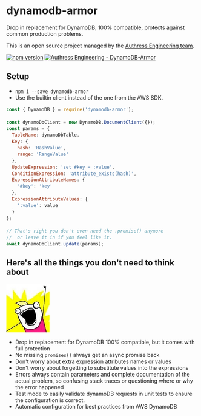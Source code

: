 # dynamodb-armor
Drop in replacement for DynamoDB, 100% compatible, protects against common production problems.

This is an open source project managed by the [Authress Engineering team](https://authress.io).

[![npm version](https://badge.fury.io/js/dynamodb-armor.svg)](https://badge.fury.io/js/dynamodb-armor) [![Authress Engineering - DynamoDB-Armor](https://img.shields.io/static/v1?label=Authress+Engineering&message=DynamoDB-Armor&color=%23FBAF0B&logo=androidauto&logoColor=%23FBAF0B)](https://authress.io)

## Setup
* `npm i --save dynamodb-armor`
* Use the builtin client instead of the one from the AWS SDK.

```js
const { DynamoDB } = require('dynamodb-armor');

const dynamoDbClient = new DynamoDB.DocumentClient({});
const params = {
  TableName: dynamoDbTable,
  Key: {
    hash: 'HashValue',
    range: 'RangeValue'
  },
  UpdateExpression: 'set #key = :value',
  ConditionExpression: 'attribute_exists(hash)',
  ExpressionAttributeNames: {
    '#key': 'key'
  },
  ExpressionAttributeValues: {
    ':value': value
  }
};

// That's right you don't even need the .promise() anymore
//  or leave it in if you feel like it.
await dynamoDbClient.update(params);
```

## Here's all the things you don't need to think about

![DynamoDB Armor is the best](./docs/all-the-things.png)

* Drop in replacement for DynamoDB 100% compatible, but it comes with full protection
* No missing `promises()` always get an async promise back
* Don't worry about extra expression attributes names or values
* Don't worry about forgetting to substitute values into the expressions
* Errors always contain parameters and complete documentation of the actual problem, so confusing stack traces or questioning where or why the error happened
* Test mode to easily validate dynamoDB requests in unit tests to ensure the configuration is correct.
* Automatic configuration for best practices from AWS DynamoDB
